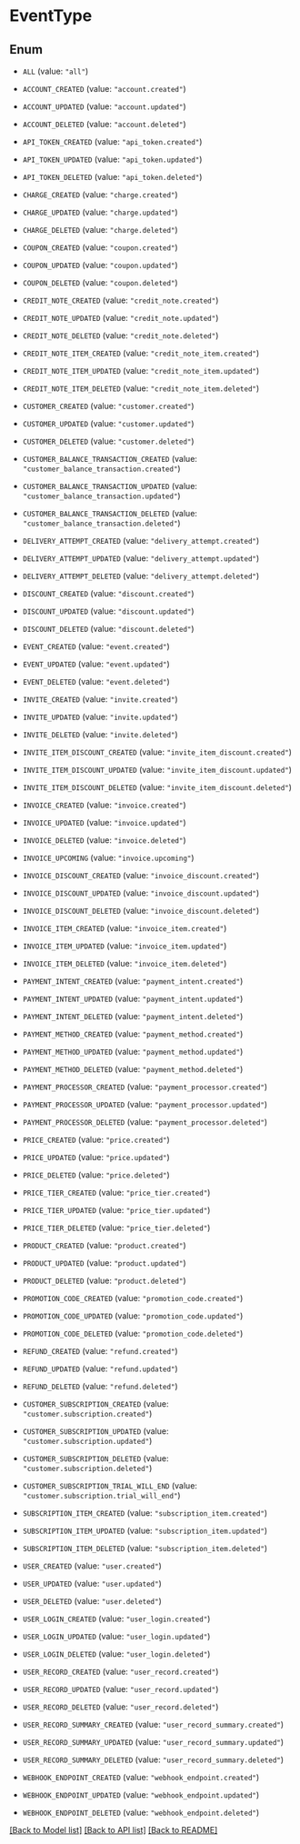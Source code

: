 # EventType

## Enum


* `ALL` (value: `"all"`)

* `ACCOUNT_CREATED` (value: `"account.created"`)

* `ACCOUNT_UPDATED` (value: `"account.updated"`)

* `ACCOUNT_DELETED` (value: `"account.deleted"`)

* `API_TOKEN_CREATED` (value: `"api_token.created"`)

* `API_TOKEN_UPDATED` (value: `"api_token.updated"`)

* `API_TOKEN_DELETED` (value: `"api_token.deleted"`)

* `CHARGE_CREATED` (value: `"charge.created"`)

* `CHARGE_UPDATED` (value: `"charge.updated"`)

* `CHARGE_DELETED` (value: `"charge.deleted"`)

* `COUPON_CREATED` (value: `"coupon.created"`)

* `COUPON_UPDATED` (value: `"coupon.updated"`)

* `COUPON_DELETED` (value: `"coupon.deleted"`)

* `CREDIT_NOTE_CREATED` (value: `"credit_note.created"`)

* `CREDIT_NOTE_UPDATED` (value: `"credit_note.updated"`)

* `CREDIT_NOTE_DELETED` (value: `"credit_note.deleted"`)

* `CREDIT_NOTE_ITEM_CREATED` (value: `"credit_note_item.created"`)

* `CREDIT_NOTE_ITEM_UPDATED` (value: `"credit_note_item.updated"`)

* `CREDIT_NOTE_ITEM_DELETED` (value: `"credit_note_item.deleted"`)

* `CUSTOMER_CREATED` (value: `"customer.created"`)

* `CUSTOMER_UPDATED` (value: `"customer.updated"`)

* `CUSTOMER_DELETED` (value: `"customer.deleted"`)

* `CUSTOMER_BALANCE_TRANSACTION_CREATED` (value: `"customer_balance_transaction.created"`)

* `CUSTOMER_BALANCE_TRANSACTION_UPDATED` (value: `"customer_balance_transaction.updated"`)

* `CUSTOMER_BALANCE_TRANSACTION_DELETED` (value: `"customer_balance_transaction.deleted"`)

* `DELIVERY_ATTEMPT_CREATED` (value: `"delivery_attempt.created"`)

* `DELIVERY_ATTEMPT_UPDATED` (value: `"delivery_attempt.updated"`)

* `DELIVERY_ATTEMPT_DELETED` (value: `"delivery_attempt.deleted"`)

* `DISCOUNT_CREATED` (value: `"discount.created"`)

* `DISCOUNT_UPDATED` (value: `"discount.updated"`)

* `DISCOUNT_DELETED` (value: `"discount.deleted"`)

* `EVENT_CREATED` (value: `"event.created"`)

* `EVENT_UPDATED` (value: `"event.updated"`)

* `EVENT_DELETED` (value: `"event.deleted"`)

* `INVITE_CREATED` (value: `"invite.created"`)

* `INVITE_UPDATED` (value: `"invite.updated"`)

* `INVITE_DELETED` (value: `"invite.deleted"`)

* `INVITE_ITEM_DISCOUNT_CREATED` (value: `"invite_item_discount.created"`)

* `INVITE_ITEM_DISCOUNT_UPDATED` (value: `"invite_item_discount.updated"`)

* `INVITE_ITEM_DISCOUNT_DELETED` (value: `"invite_item_discount.deleted"`)

* `INVOICE_CREATED` (value: `"invoice.created"`)

* `INVOICE_UPDATED` (value: `"invoice.updated"`)

* `INVOICE_DELETED` (value: `"invoice.deleted"`)

* `INVOICE_UPCOMING` (value: `"invoice.upcoming"`)

* `INVOICE_DISCOUNT_CREATED` (value: `"invoice_discount.created"`)

* `INVOICE_DISCOUNT_UPDATED` (value: `"invoice_discount.updated"`)

* `INVOICE_DISCOUNT_DELETED` (value: `"invoice_discount.deleted"`)

* `INVOICE_ITEM_CREATED` (value: `"invoice_item.created"`)

* `INVOICE_ITEM_UPDATED` (value: `"invoice_item.updated"`)

* `INVOICE_ITEM_DELETED` (value: `"invoice_item.deleted"`)

* `PAYMENT_INTENT_CREATED` (value: `"payment_intent.created"`)

* `PAYMENT_INTENT_UPDATED` (value: `"payment_intent.updated"`)

* `PAYMENT_INTENT_DELETED` (value: `"payment_intent.deleted"`)

* `PAYMENT_METHOD_CREATED` (value: `"payment_method.created"`)

* `PAYMENT_METHOD_UPDATED` (value: `"payment_method.updated"`)

* `PAYMENT_METHOD_DELETED` (value: `"payment_method.deleted"`)

* `PAYMENT_PROCESSOR_CREATED` (value: `"payment_processor.created"`)

* `PAYMENT_PROCESSOR_UPDATED` (value: `"payment_processor.updated"`)

* `PAYMENT_PROCESSOR_DELETED` (value: `"payment_processor.deleted"`)

* `PRICE_CREATED` (value: `"price.created"`)

* `PRICE_UPDATED` (value: `"price.updated"`)

* `PRICE_DELETED` (value: `"price.deleted"`)

* `PRICE_TIER_CREATED` (value: `"price_tier.created"`)

* `PRICE_TIER_UPDATED` (value: `"price_tier.updated"`)

* `PRICE_TIER_DELETED` (value: `"price_tier.deleted"`)

* `PRODUCT_CREATED` (value: `"product.created"`)

* `PRODUCT_UPDATED` (value: `"product.updated"`)

* `PRODUCT_DELETED` (value: `"product.deleted"`)

* `PROMOTION_CODE_CREATED` (value: `"promotion_code.created"`)

* `PROMOTION_CODE_UPDATED` (value: `"promotion_code.updated"`)

* `PROMOTION_CODE_DELETED` (value: `"promotion_code.deleted"`)

* `REFUND_CREATED` (value: `"refund.created"`)

* `REFUND_UPDATED` (value: `"refund.updated"`)

* `REFUND_DELETED` (value: `"refund.deleted"`)

* `CUSTOMER_SUBSCRIPTION_CREATED` (value: `"customer.subscription.created"`)

* `CUSTOMER_SUBSCRIPTION_UPDATED` (value: `"customer.subscription.updated"`)

* `CUSTOMER_SUBSCRIPTION_DELETED` (value: `"customer.subscription.deleted"`)

* `CUSTOMER_SUBSCRIPTION_TRIAL_WILL_END` (value: `"customer.subscription.trial_will_end"`)

* `SUBSCRIPTION_ITEM_CREATED` (value: `"subscription_item.created"`)

* `SUBSCRIPTION_ITEM_UPDATED` (value: `"subscription_item.updated"`)

* `SUBSCRIPTION_ITEM_DELETED` (value: `"subscription_item.deleted"`)

* `USER_CREATED` (value: `"user.created"`)

* `USER_UPDATED` (value: `"user.updated"`)

* `USER_DELETED` (value: `"user.deleted"`)

* `USER_LOGIN_CREATED` (value: `"user_login.created"`)

* `USER_LOGIN_UPDATED` (value: `"user_login.updated"`)

* `USER_LOGIN_DELETED` (value: `"user_login.deleted"`)

* `USER_RECORD_CREATED` (value: `"user_record.created"`)

* `USER_RECORD_UPDATED` (value: `"user_record.updated"`)

* `USER_RECORD_DELETED` (value: `"user_record.deleted"`)

* `USER_RECORD_SUMMARY_CREATED` (value: `"user_record_summary.created"`)

* `USER_RECORD_SUMMARY_UPDATED` (value: `"user_record_summary.updated"`)

* `USER_RECORD_SUMMARY_DELETED` (value: `"user_record_summary.deleted"`)

* `WEBHOOK_ENDPOINT_CREATED` (value: `"webhook_endpoint.created"`)

* `WEBHOOK_ENDPOINT_UPDATED` (value: `"webhook_endpoint.updated"`)

* `WEBHOOK_ENDPOINT_DELETED` (value: `"webhook_endpoint.deleted"`)


[[Back to Model list]](../README.md#documentation-for-models) [[Back to API list]](../README.md#documentation-for-api-endpoints) [[Back to README]](../README.md)


